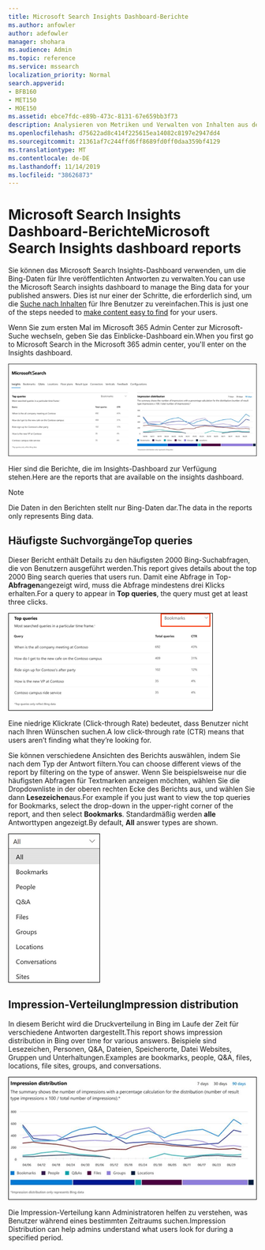 ```yaml
---
title: Microsoft Search Insights Dashboard-Berichte
ms.author: anfowler
author: adefowler
manager: shohara
ms.audience: Admin
ms.topic: reference
ms.service: mssearch
localization_priority: Normal
search.appverid:
- BFB160
- MET150
- MOE150
ms.assetid: ebce7fdc-e89b-473c-8131-67e659bb3f73
description: Analysieren von Metriken und Verwalten von Inhalten aus dem Insights-Dashboard in der Microsoft-Suche
ms.openlocfilehash: d75622ad8c414f225615ea14082c8197e2947dd4
ms.sourcegitcommit: 21361af7c244ffd6ff8689fd0ff0daa359bf4129
ms.translationtype: MT
ms.contentlocale: de-DE
ms.lasthandoff: 11/14/2019
ms.locfileid: "38626873"
---
```

# <a name="microsoft-search-insights-dashboard-reports"></a><span data-ttu-id="4a787-103">Microsoft Search Insights Dashboard-Berichte</span><span class="sxs-lookup"><span data-stu-id="4a787-103">Microsoft Search Insights dashboard reports</span></span>

<span data-ttu-id="4a787-104">Sie können das Microsoft Search Insights-Dashboard verwenden, um die Bing-Daten für Ihre veröffentlichten Antworten zu verwalten.</span><span class="sxs-lookup"><span data-stu-id="4a787-104">You can use the Microsoft Search insights dashboard to manage the Bing data for your published answers.</span></span> <span data-ttu-id="4a787-105">Dies ist nur einer der Schritte, die erforderlich sind, um die [Suche nach Inhalten](make-content-easy-to-find.md) für Ihre Benutzer zu vereinfachen.</span><span class="sxs-lookup"><span data-stu-id="4a787-105">This is just one of the steps needed to [make content easy to find](make-content-easy-to-find.md) for your users.</span></span>

<span data-ttu-id="4a787-106">Wenn Sie zum ersten Mal im Microsoft 365 Admin Center zur Microsoft-Suche wechseln, geben Sie das Einblicke-Dashboard ein.</span><span class="sxs-lookup"><span data-stu-id="4a787-106">When you first go to Microsoft Search in the Microsoft 365 admin center, you'll enter on the Insights dashboard.</span></span>

![Insights-Dashboard. png](media/Insights-dashboard.png)

<span data-ttu-id="4a787-108">Hier sind die Berichte, die im Insights-Dashboard zur Verfügung stehen.</span><span class="sxs-lookup"><span data-stu-id="4a787-108">Here are the reports that are available on the insights dashboard.</span></span>

> [!NOTE]
> <span data-ttu-id="4a787-109">Die Daten in den Berichten stellt nur Bing-Daten dar.</span><span class="sxs-lookup"><span data-stu-id="4a787-109">The data in the reports only represents Bing data.</span></span>

## <a name="top-queries"></a><span data-ttu-id="4a787-110">Häufigste Suchvorgänge</span><span class="sxs-lookup"><span data-stu-id="4a787-110">Top queries</span></span>

<span data-ttu-id="4a787-111">Dieser Bericht enthält Details zu den häufigsten 2000 Bing-Suchabfragen, die von Benutzern ausgeführt werden.</span><span class="sxs-lookup"><span data-stu-id="4a787-111">This report gives details about the top 2000 Bing search queries that users run.</span></span> <span data-ttu-id="4a787-112">Damit eine Abfrage in Top- **Abfragen**angezeigt wird, muss die Abfrage mindestens drei Klicks erhalten.</span><span class="sxs-lookup"><span data-stu-id="4a787-112">For a query to appear in **Top queries**, the query must get at least three clicks.</span></span>

![Top-Abfragen Berichten Sie mit den Tabellenüberschriften: Abfrage, Gesamt Abfragen und Klickrate.](media/Insights-topqueries.png)

<span data-ttu-id="4a787-114">Eine niedrige Klickrate (Click-through Rate) bedeutet, dass Benutzer nicht nach Ihren Wünschen suchen.</span><span class="sxs-lookup"><span data-stu-id="4a787-114">A low click-through rate (CTR) means that users aren’t finding what they’re looking for.</span></span>

<span data-ttu-id="4a787-115">Sie können verschiedene Ansichten des Berichts auswählen, indem Sie nach dem Typ der Antwort filtern.</span><span class="sxs-lookup"><span data-stu-id="4a787-115">You can choose different views of the report by filtering on the type of answer.</span></span> <span data-ttu-id="4a787-116">Wenn Sie beispielsweise nur die häufigsten Abfragen für Textmarken anzeigen möchten, wählen Sie die Dropdownliste in der oberen rechten Ecke des Berichts aus, und wählen Sie dann **Lesezeichen**aus.</span><span class="sxs-lookup"><span data-stu-id="4a787-116">For example if you just want to view the top queries for Bookmarks, select the drop-down in the upper-right corner of the report, and then select **Bookmarks**.</span></span> <span data-ttu-id="4a787-117">Standardmäßig werden **alle** Antworttypen angezeigt.</span><span class="sxs-lookup"><span data-stu-id="4a787-117">By default, **All** answer types are shown.</span></span>

![Filtern des Berichts "Top-Abfragen" nach Lesezeichen, Personen, Q&A, Dateien, Gruppen, Speicherorte, Unterhaltungen und Websites](media/Insights-topqueries-dropdown.png)

## <a name="impression-distribution"></a><span data-ttu-id="4a787-119">Impression-Verteilung</span><span class="sxs-lookup"><span data-stu-id="4a787-119">Impression distribution</span></span>

<span data-ttu-id="4a787-120">In diesem Bericht wird die Druckverteilung in Bing im Laufe der Zeit für verschiedene Antworten dargestellt.</span><span class="sxs-lookup"><span data-stu-id="4a787-120">This report shows impression distribution in Bing over time for various answers.</span></span> <span data-ttu-id="4a787-121">Beispiele sind Lesezeichen, Personen, Q&A, Dateien, Speicherorte, Datei Websites, Gruppen und Unterhaltungen.</span><span class="sxs-lookup"><span data-stu-id="4a787-121">Examples are bookmarks, people, Q&A, files, locations, file sites, groups, and conversations.</span></span> 

![Impressions Bericht mit 90 Tagen, die als Zeitraum ausgewählt wurden.](media/Insights-impressions.png)

<span data-ttu-id="4a787-123">Die Impression-Verteilung kann Administratoren helfen zu verstehen, was Benutzer während eines bestimmten Zeitraums suchen.</span><span class="sxs-lookup"><span data-stu-id="4a787-123">Impression Distribution can help admins understand what users look for during a specified period.</span></span>
